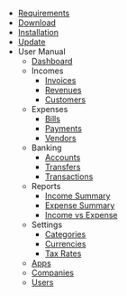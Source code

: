 * [Requirements](requirements)
* [Download](download)
* [Installation](installation)
* [Update](update)
* User Manual
	* [Dashboard](user-manual/dashboard)
	* Incomes
		* [Invoices](user-manual/incomes/invoices)
		* [Revenues](user-manual/incomes/revenues)
		* [Customers](user-manual/incomes/customers)
	* Expenses
		* [Bills](user-manual/expenses/bills)
		* [Payments](user-manual/expenses/payments)
		* [Vendors](user-manual/expenses/vendors)
	* Banking
		* [Accounts](user-manual/banking/accounts)
		* [Transfers](user-manual/banking/transfers)
		* [Transactions](user-manual/banking/transactions)
	* Reports
		* [Income Summary](user-manual/reports/income-summary)
		* [Expense Summary](user-manual/reports/expense-summary)
		* [Income vs Expense](user-manual/reports/income-vs-expense)
	* Settings
		* [Categories](user-manual/settings/categories)
		* [Currencies](user-manual/settings/currencies)
		* [Tax Rates](user-manual/settings/taxes)
	* [Apps](user-manual/apps)
	* [Companies](user-manual/companies)
	* [Users](user-manual/auth/users)
